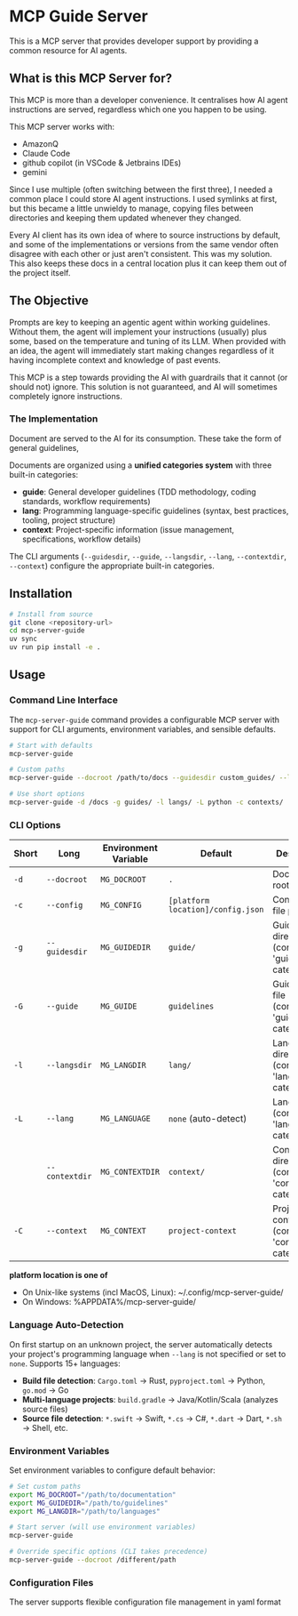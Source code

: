 # MCP Guide Server

This is a MCP server that provides developer support by providing a common resource for AI agents.

## What is this MCP Server for?

This MCP is more than a developer convenience. It centralises how AI agent instructions are served, regardless which one you happen to be using.

This MCP server works with:

- AmazonQ
- Claude Code
- github copilot (in VSCode & Jetbrains IDEs)
- gemini

Since I use multiple (often switching between the first three), I needed a common place I could store AI agent instructions. I used symlinks at first, but this became a little unwieldy to manage, copying files between directories and keeping them updated whenever they changed.

Every AI client has its own idea of where to source instructions by default, and some of the implementations or versions from the same vendor often disagree with each other or just aren't consistent. This was my solution. This also keeps these docs in a central location plus it can keep them out of the project itself.

## The Objective

Prompts are key to keeping an agentic agent within working guidelines. Without them, the agent will implement your instructions (usually) plus some, based on the temperature and tuning of its LLM. When provided with an idea, the agent will immediately start making changes regardless of it having incomplete context and knowledge of past events.

This MCP is a step towards providing the AI with guardrails that it cannot (or should not) ignore. This solution is not guaranteed, and AI will sometimes completely ignore instructions.

### The Implementation

Document are served to the AI for its consumption. These take the form of general guidelines,

Documents are organized using a **unified categories system** with three built-in categories:

- **guide**: General developer guidelines (TDD methodology, coding standards, workflow requirements)
- **lang**: Programming language-specific guidelines (syntax, best practices, tooling, project structure)
- **context**: Project-specific information (issue management, specifications, workflow details)

The CLI arguments (`--guidesdir`, `--guide`, `--langsdir`, `--lang`, `--contextdir`, `--context`) configure the appropriate built-in categories.

## Installation

```bash
# Install from source
git clone <repository-url>
cd mcp-server-guide
uv sync
uv run pip install -e .
```

## Usage

### Command Line Interface

The `mcp-server-guide` command provides a configurable MCP server with support for CLI arguments, environment variables, and sensible defaults.

```bash
# Start with defaults
mcp-server-guide

# Custom paths
mcp-server-guide --docroot /path/to/docs --guidesdir custom_guides/ --langsdir languages/

# Use short options
mcp-server-guide -d /docs -g guides/ -l langs/ -L python -c contexts/
```

### CLI Options


| Short | Long           | Environment Variable | Default                           | Description                                          |
| ----- | -------------- | -------------------- | --------------------------------- | ---------------------------------------------------- |
| `-d`  | `--docroot`    | `MG_DOCROOT`         | `.`                               | Document root directory                              |
| `-c`  | `--config`     | `MG_CONFIG`          | `[platform location]/config.json` | Configuration file path                              |
| `-g`  | `--guidesdir`  | `MG_GUIDEDIR`        | `guide/`                          | Guidelines directory (configures 'guide' category)   |
| `-G`  | `--guide`      | `MG_GUIDE`           | `guidelines`                      | Guidelines file (configures 'guide' category)        |
| `-l`  | `--langsdir`   | `MG_LANGDIR`         | `lang/`                           | Languages directory (configures 'lang' category)     |
| `-L`  | `--lang`       | `MG_LANGUAGE`        | `none` (auto-detect)              | Language file (configures 'lang' category)           |
|       | `--contextdir` | `MG_CONTEXTDIR`      | `context/`                        | Context directory (configures 'context' category)    |
| `-C`  | `--context`    | `MG_CONTEXT`         | `project-context`                 | Project context file (configures 'context' category) |

**platform location is one of**

- On Unix-like systems (incl MacOS, Linux): ~/.config/mcp-server-guide/
- On Windows: %APPDATA%/mcp-server-guide/

### Language Auto-Detection

On first startup on an unknown project, the server automatically detects your project's programming language when `--lang` is not specified or set to `none`. Supports 15+ languages:

- **Build file detection**: `Cargo.toml` → Rust, `pyproject.toml` → Python, `go.mod` → Go
- **Multi-language projects**: `build.gradle` → Java/Kotlin/Scala (analyzes source files)
- **Source file detection**: `*.swift` → Swift, `*.cs` → C#, `*.dart` → Dart, `*.sh` → Shell, etc.

### Environment Variables

Set environment variables to configure default behavior:

```bash
# Set custom paths
export MG_DOCROOT="/path/to/documentation"
export MG_GUIDEDIR="/path/to/guidelines"
export MG_LANGDIR="/path/to/languages"

# Start server (will use environment variables)
mcp-server-guide

# Override specific options (CLI takes precedence)
mcp-server-guide --docroot /different/path
```

### Configuration Files

The server supports flexible configuration file management in yaml format
